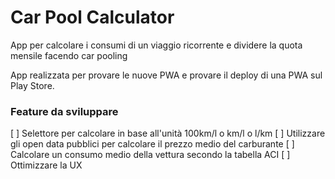 # Car Pool Calculator

App per calcolare i consumi di un viaggio ricorrente e dividere la quota mensile facendo car pooling

App realizzata per provare le nuove PWA e provare il deploy di una PWA sul Play Store.

### Feature da sviluppare
[ ] Selettore per calcolare in base all'unità 100km/l o km/l o l/km
[ ] Utilizzare gli open data pubblici per calcolare il prezzo medio del carburante
[ ] Calcolare un consumo medio della vettura secondo la tabella ACI
[ ] Ottimizzare la UX